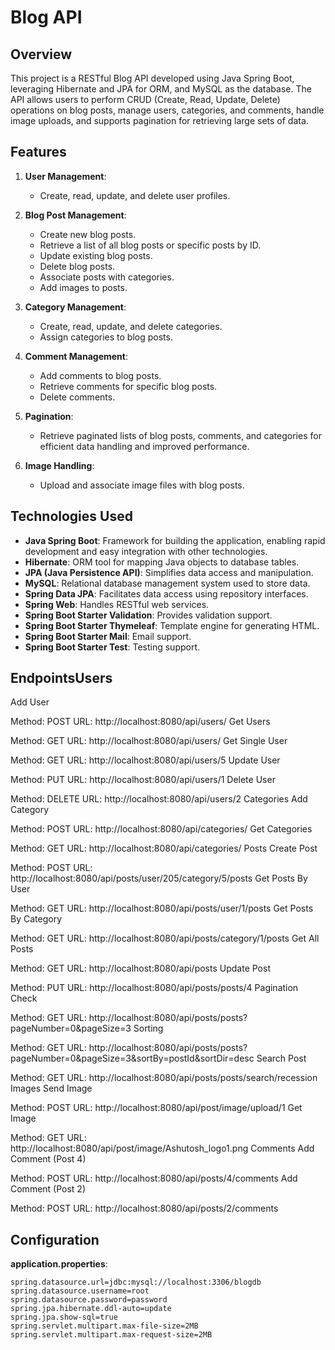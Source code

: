# Blog API

## Overview
This project is a RESTful Blog API developed using Java Spring Boot, leveraging Hibernate and JPA for ORM, and MySQL as the database. The API allows users to perform CRUD (Create, Read, Update, Delete) operations on blog posts, manage users, categories, and comments, handle image uploads, and supports pagination for retrieving large sets of data.

## Features
1. **User Management**:
   - Create, read, update, and delete user profiles.

2. **Blog Post Management**:
   - Create new blog posts.
   - Retrieve a list of all blog posts or specific posts by ID.
   - Update existing blog posts.
   - Delete blog posts.
   - Associate posts with categories.
   - Add images to posts.

3. **Category Management**:
   - Create, read, update, and delete categories.
   - Assign categories to blog posts.

4. **Comment Management**:
   - Add comments to blog posts.
   - Retrieve comments for specific blog posts.
   - Delete comments.

5. **Pagination**:
   - Retrieve paginated lists of blog posts, comments, and categories for efficient data handling and improved performance.

6. **Image Handling**:
   - Upload and associate image files with blog posts.

## Technologies Used
- **Java Spring Boot**: Framework for building the application, enabling rapid development and easy integration with other technologies.
- **Hibernate**: ORM tool for mapping Java objects to database tables.
- **JPA (Java Persistence API)**: Simplifies data access and manipulation.
- **MySQL**: Relational database management system used to store data.
- **Spring Data JPA**: Facilitates data access using repository interfaces.
- **Spring Web**: Handles RESTful web services.
- **Spring Boot Starter Validation**: Provides validation support.
- **Spring Boot Starter Thymeleaf**: Template engine for generating HTML.
- **Spring Boot Starter Mail**: Email support.
- **Spring Boot Starter Test**: Testing support.

## EndpointsUsers
Add User

Method: POST
URL: http://localhost:8080/api/users/
Get Users

Method: GET
URL: http://localhost:8080/api/users/
Get Single User

Method: GET
URL: http://localhost:8080/api/users/5
Update User

Method: PUT
URL: http://localhost:8080/api/users/1
Delete User

Method: DELETE
URL: http://localhost:8080/api/users/2
Categories
Add Category

Method: POST
URL: http://localhost:8080/api/categories/
Get Categories

Method: GET
URL: http://localhost:8080/api/categories/
Posts
Create Post

Method: POST
URL: http://localhost:8080/api/posts/user/205/category/5/posts
Get Posts By User

Method: GET
URL: http://localhost:8080/api/posts/user/1/posts
Get Posts By Category

Method: GET
URL: http://localhost:8080/api/posts/category/1/posts
Get All Posts

Method: GET
URL: http://localhost:8080/api/posts
Update Post

Method: PUT
URL: http://localhost:8080/api/posts/posts/4
Pagination Check

Method: GET
URL: http://localhost:8080/api/posts/posts?pageNumber=0&pageSize=3
Sorting

Method: GET
URL: http://localhost:8080/api/posts/posts?pageNumber=0&pageSize=3&sortBy=postId&sortDir=desc
Search Post

Method: GET
URL: http://localhost:8080/api/posts/posts/search/recession
Images
Send Image

Method: POST
URL: http://localhost:8080/api/post/image/upload/1
Get Image

Method: GET
URL: http://localhost:8080/api/post/image/Ashutosh_logo1.png
Comments
Add Comment (Post 4)

Method: POST
URL: http://localhost:8080/api/posts/4/comments
Add Comment (Post 2)

Method: POST
URL: http://localhost:8080/api/posts/2/comments

## Configuration
**application.properties**:
```properties
spring.datasource.url=jdbc:mysql://localhost:3306/blogdb
spring.datasource.username=root
spring.datasource.password=password
spring.jpa.hibernate.ddl-auto=update
spring.jpa.show-sql=true
spring.servlet.multipart.max-file-size=2MB
spring.servlet.multipart.max-request-size=2MB
